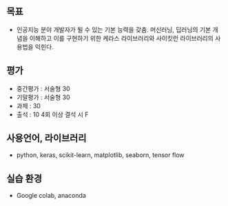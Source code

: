 ## 목표
- 인공지능 분야 개발자가 될 수 있는 기본 능력을 갖춤. 머신러닝, 딥러닝의 기본 개념을 이해하고 이를 구현하기 위한 케라스 라이브러리와 사이킷런 라이브러리의 사용법을 익힌다.

## 평가
* 중간평가 : 서술형 30
* 기말평가 : 서술형 30
* 과제 : 30
* 출석 : 10 4회 이상 결석 시 F

## 사용언어, 라이브러리
- python, keras, scikit-learn, matplotlib, seaborn, tensor flow

##  실습 환경
- Google colab, anaconda


